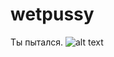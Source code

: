 # wetpussy
Ты пытался.
![alt text](https://im1-tub-ru.yandex.net/i?id=79121920fdfca51ddedd046b27d98cbe-l&n=13)
